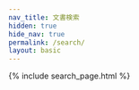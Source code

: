 ```yaml
---
nav_title: 文書検索
hidden: true
hide_nav: true
permalink: /search/
layout: basic
---
```



{% include search_page.html %}

